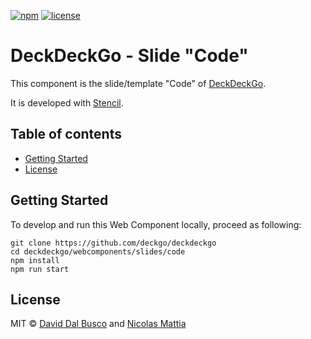 [![npm][npm-badge]][npm-badge-url]
[![license][npm-license]][npm-license-url]

[npm-badge]: https://img.shields.io/npm/v/@deckdeckgo/slide-code
[npm-badge-url]: https://www.npmjs.com/package/@deckdeckgo/slide-code
[npm-license]: https://img.shields.io/npm/l/@deckdeckgo/slide-code
[npm-license-url]: https://github.com/deckgo/deckdeckgo/blob/master/webcomponents/slides/code/LICENSE

# DeckDeckGo - Slide "Code"

This component is the slide/template "Code" of [DeckDeckGo].

It is developed with [Stencil](https://stenciljs.com).

## Table of contents

- [Getting Started](#getting-started)
- [License](#license)

## Getting Started

To develop and run this Web Component locally, proceed as following:

```
git clone https://github.com/deckgo/deckdeckgo
cd deckdeckgo/webcomponents/slides/code
npm install
npm run start
```

## License

MIT © [David Dal Busco](mailto:david.dalbusco@outlook.com) and [Nicolas Mattia](mailto:nicolas@nmattia.com)

[deckdeckgo]: https://deckdeckgo.com
